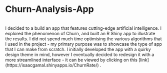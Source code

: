 # Churn-Analysis-App
<br/>
I decided to a build an app that features cutting-edge artificial intelligence. I explored the phenomenon of Churn, and built an R Shiny app to illustrate the results.
I did not spend much time optimising the various algorithms that I used in the project - my primary purpose was to showcase the type of app that I can make from scratch. I initially developed the app with a quirky design theme in mind, however I eventually decided to redesign it with a more streamlined interface - it can be viewed by clicking on this [link](https://isaacgamal.shinyapps.io/ChurnRate/) . 


